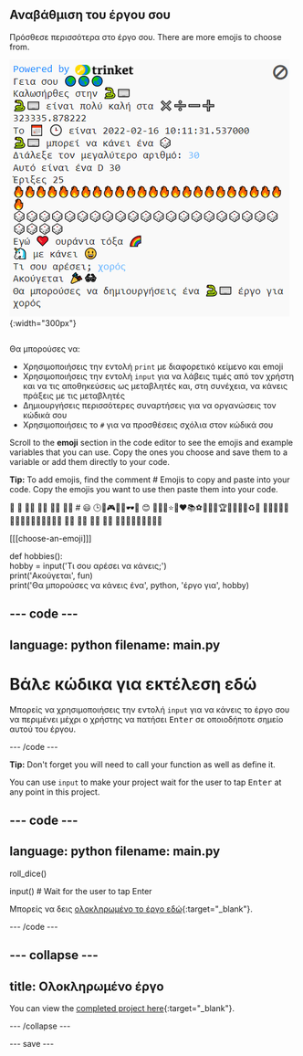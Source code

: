 ## Αναβάθμιση του έργου σου

<div style="display: flex; flex-wrap: wrap">
<div style="flex-basis: 200px; flex-grow: 1; margin-right: 15px;">
Πρόσθεσε περισσότερα στο έργο σου. There are more emojis to choose from.
  </div>
<div>

![Ένα μεγαλύτερο έργο στην περιοχή εξόδου με περισσότερο κείμενο, emoji και εισόδους.](images/upgrade_ideas.png){:width="300px"} 

</div>
</div>

Θα μπορούσες να:
+ Χρησιμοποιήσεις την εντολή `print` με διαφορετικό κείμενο και emoji
+ Χρησιμοποιήσεις την εντολή `input` για να λάβεις τιμές από τον χρήστη και να τις αποθηκεύσεις ως μεταβλητές και, στη συνέχεια, να κάνεις πράξεις με τις μεταβλητές
+ Δημιουργήσεις περισσότερες συναρτήσεις για να οργανώσεις τον κώδικά σου
+ Χρησιμοποιήσεις το `#` για να προσθέσεις σχόλια στον κώδικά σου

Scroll to the **emoji** section in the code editor to see the emojis and example variables that you can use. Copy the ones you choose and save them to a variable or add them directly to your code.

**Tip:** To add emojis, find the comment # Emojis to copy and paste into your code. Copy the emojis you want to use then paste them into your code.

🎊 🙌 🙌🏼 🙌🏽 🙌🏾 🙌🏿 # 😃 🕒🎨🎮🔬🎉🕶️🎲 😊 🦄🚀💯⭐💛❤️📚⚽🏏🏀🥋🏆✨🥺🌈🔥♻️🌳 👩‍🦽👩🏼‍🦽👩🏽‍🦽👩🏾‍🦽👩🏿‍🦽🧘 🧘🏼 🧘🏽 🧘🏾 🧘🏿 🙋🙋🏼🙋🏽🙋🏾🙋🏿

[[[choose-an-emoji]]]

def hobbies():   
hobby = input('Τι σου αρέσει να κάνεις;')   
print('Ακούγεται', fun)   
print('Θα μπορούσες να κάνεις ένα', python, 'έργο για', hobby)

--- code ---
---
language: python
filename: main.py
---

# Βάλε κώδικα για εκτέλεση εδώ
Μπορείς να χρησιμοποιήσεις την εντολή `input` για να κάνεις το έργο σου να περιμένει μέχρι ο χρήστης να πατήσει <kbd>Enter</kbd> σε οποιοδήποτε σημείο αυτού του έργου.

--- /code ---

**Tip:** Don't forget you will need to call your function as well as define it.

You can use `input` to make your project wait for the user to tap <kbd>Enter</kbd> at any point in this project.

--- code ---
---
language: python
filename: main.py
---

roll_dice()

input()  # Wait for the user to tap Enter

Μπορείς να δεις [ολοκληρωμένο το έργο εδώ](https://trinket.io/embed/python/750a2ac96b){:target="_blank"}.

--- /code ---

--- collapse ---
---
title: Ολοκληρωμένο έργο
---

You can view the [completed project here](https://editor.raspberrypi.org/en/projects/hello-world-solution){:target="_blank"}.

--- /collapse ---

--- save ---
